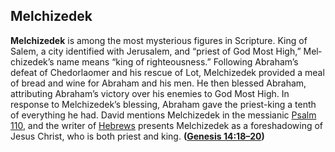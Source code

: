 
## Melchizedek

**Melchizedek** is among the most mysterious figures in Scripture. King of Salem, a city identified with Jerusalem, and “priest of God Most High,” Mel­chiz­edek’s name means “king of righteousness.” Following Abraham’s defeat of Chedorlaomer and his rescue of Lot, Melchizedek provided a meal of bread and wine for Abraham and his men. He then blessed Abraham, attributing Abraham’s victory over his enemies to God Most High. In response to Melchizedek’s blessing, Abraham gave the priest-king a tenth of everything he had. David mentions Melchizedek in the messianic [Psalm 110](https://www.esv.org/Psalms+110%3A1%E2%80%937/), and the writer of [Hebrews](https://www.esv.org/Hebrews+1%3A1%E2%80%9313%3A25/) presents Melchizedek as a foreshadowing of Jesus Christ, who is both priest and king. **([Genesis 14:18–20](https://www.esv.org/Genesis+14%3A18%E2%80%9320/))**

